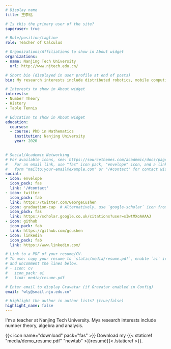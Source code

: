 ```yaml
---
# Display name
title: 王李远

# Is this the primary user of the site?
superuser: true

# Role/position/tagline
role: Teacher of Calculus

# Organizations/Affiliations to show in About widget
organizations:
- name: Nanjing Tech University
  url: http://www.njtech.edu.cn/

# Short bio (displayed in user profile at end of posts)
bio: My research interests include distributed robotics, mobile computing and programmable matter.

# Interests to show in About widget
interests:
- Number Theory
- History
- Table Tennis

# Education to show in About widget
education:
  courses:
  - course: PhD in Mathematics
    institution: Nanjing University
    year: 2020
  

# Social/Academic Networking
# For available icons, see: https://sourcethemes.com/academic/docs/page-builder/#icons
#   For an email link, use "fas" icon pack, "envelope" icon, and a link in the
#   form "mailto:your-email@example.com" or "/#contact" for contact widget.
social:
- icon: envelope
  icon_pack: fas
  link: '/#contact'
- icon: twitter
  icon_pack: fab
  link: https://twitter.com/GeorgeCushen
- icon: graduation-cap  # Alternatively, use `google-scholar` icon from `ai` icon pack
  icon_pack: fas
  link: https://scholar.google.co.uk/citations?user=sIwtMXoAAAAJ
- icon: github
  icon_pack: fab
  link: https://github.com/gcushen
- icon: linkedin
  icon_pack: fab
  link: https://www.linkedin.com/

# Link to a PDF of your resume/CV.
# To use: copy your resume to `static/media/resume.pdf`, enable `ai` icons in `params.toml`, 
# and uncomment the lines below.
# - icon: cv
#   icon_pack: ai
#   link: media/resume.pdf

# Enter email to display Gravatar (if Gravatar enabled in Config)
email: "wly@smail.nju.edu.cn"

# Highlight the author in author lists? (true/false)
highlight_name: false
---
```


I'm a teacher at Nanjing Tech University. Mys research interests include number theory, algebra and analysis.

{{< icon name="download" pack="fas" >}} Download my {{< staticref "media/demo_resume.pdf" "newtab" >}}resumé{{< /staticref >}}.
